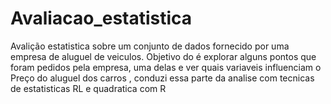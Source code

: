 # Avaliacao_estatistica
Avalição estatistica sobre um conjunto de dados fornecido por uma empresa de aluguel de veiculos. Objetivo do é explorar alguns pontos que foram pedidos pela empresa, uma delas e ver quais variaveis influenciam o Preço do aluguel dos carros , conduzi essa parte da analise com tecnicas de estatisticas RL e quadratica com R
